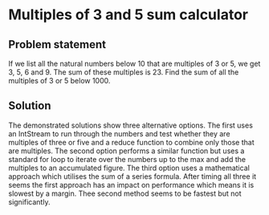 # Multiples of 3 and 5 sum calculator

## Problem statement
If we list all the natural numbers below 10 that are multiples of 3 or 5, we get 3, 5, 6 and 9. The sum of these multiples is 23.
Find the sum of all the multiples of 3 or 5 below 1000.

## Solution
The demonstrated solutions show three alternative options. The first uses an IntStream to run through the numbers and test whether 
they are multiples of three or five and a reduce function to combine only those that are multiples.
The second option performs a similar function but uses a standard for loop to iterate over the numbers up to the max and add the multiples
to an accumulated figure.
The third option uses a mathematical approach which utilises the sum of a series formula.
After timing all three it seems the first approach has an impact on performance which means it is slowest by a margin.
Thee second method seems to be fastest but not significantly.

